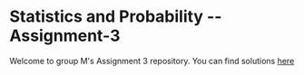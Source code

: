 # Statistics and Probability -- Assignment-3


Welcome to group M's Assignment 3 repository. You can find solutions [here](assignment-3.ipynb)

